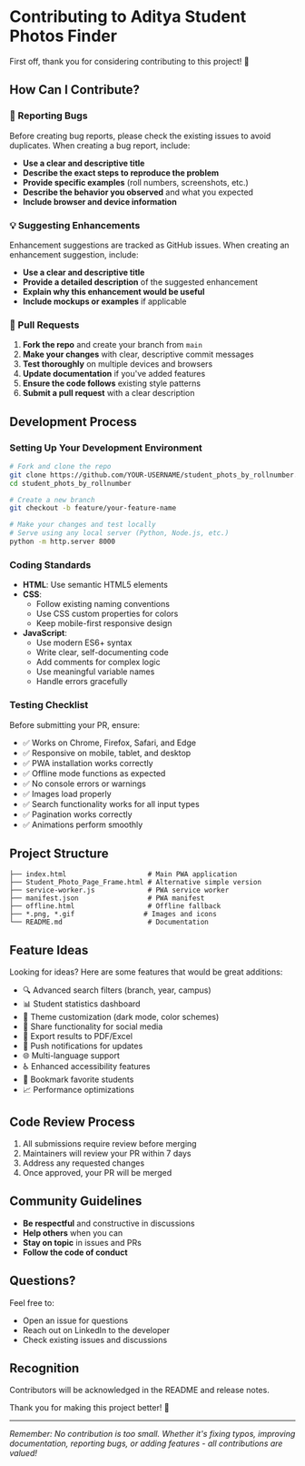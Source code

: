 # Contributing to Aditya Student Photos Finder

First off, thank you for considering contributing to this project! 🎉

## How Can I Contribute?

### 🐛 Reporting Bugs

Before creating bug reports, please check the existing issues to avoid duplicates. When creating a bug report, include:

- **Use a clear and descriptive title**
- **Describe the exact steps to reproduce the problem**
- **Provide specific examples** (roll numbers, screenshots, etc.)
- **Describe the behavior you observed** and what you expected
- **Include browser and device information**

### 💡 Suggesting Enhancements

Enhancement suggestions are tracked as GitHub issues. When creating an enhancement suggestion, include:

- **Use a clear and descriptive title**
- **Provide a detailed description** of the suggested enhancement
- **Explain why this enhancement would be useful**
- **Include mockups or examples** if applicable

### 🔧 Pull Requests

1. **Fork the repo** and create your branch from `main`
2. **Make your changes** with clear, descriptive commit messages
3. **Test thoroughly** on multiple devices and browsers
4. **Update documentation** if you've added features
5. **Ensure the code follows** existing style patterns
6. **Submit a pull request** with a clear description

## Development Process

### Setting Up Your Development Environment

```bash
# Fork and clone the repo
git clone https://github.com/YOUR-USERNAME/student_phots_by_rollnumber.git
cd student_phots_by_rollnumber

# Create a new branch
git checkout -b feature/your-feature-name

# Make your changes and test locally
# Serve using any local server (Python, Node.js, etc.)
python -m http.server 8000
```

### Coding Standards

- **HTML**: Use semantic HTML5 elements
- **CSS**: 
  - Follow existing naming conventions
  - Use CSS custom properties for colors
  - Keep mobile-first responsive design
- **JavaScript**:
  - Use modern ES6+ syntax
  - Write clear, self-documenting code
  - Add comments for complex logic
  - Use meaningful variable names
  - Handle errors gracefully

### Testing Checklist

Before submitting your PR, ensure:

- ✅ Works on Chrome, Firefox, Safari, and Edge
- ✅ Responsive on mobile, tablet, and desktop
- ✅ PWA installation works correctly
- ✅ Offline mode functions as expected
- ✅ No console errors or warnings
- ✅ Images load properly
- ✅ Search functionality works for all input types
- ✅ Pagination works correctly
- ✅ Animations perform smoothly

## Project Structure

```
├── index.html                    # Main PWA application
├── Student_Photo_Page_Frame.html # Alternative simple version
├── service-worker.js             # PWA service worker
├── manifest.json                 # PWA manifest
├── offline.html                  # Offline fallback
├── *.png, *.gif                 # Images and icons
└── README.md                     # Documentation
```

## Feature Ideas

Looking for ideas? Here are some features that would be great additions:

- 🔍 Advanced search filters (branch, year, campus)
- 📊 Student statistics dashboard
- 🎨 Theme customization (dark mode, color schemes)
- 📱 Share functionality for social media
- 💾 Export results to PDF/Excel
- 🔔 Push notifications for updates
- 🌐 Multi-language support
- ♿ Enhanced accessibility features
- 🎯 Bookmark favorite students
- 📈 Performance optimizations

## Code Review Process

1. All submissions require review before merging
2. Maintainers will review your PR within 7 days
3. Address any requested changes
4. Once approved, your PR will be merged

## Community Guidelines

- **Be respectful** and constructive in discussions
- **Help others** when you can
- **Stay on topic** in issues and PRs
- **Follow the code of conduct**

## Questions?

Feel free to:
- Open an issue for questions
- Reach out on LinkedIn to the developer
- Check existing issues and discussions

## Recognition

Contributors will be acknowledged in the README and release notes.

Thank you for making this project better! 🚀

---

*Remember: No contribution is too small. Whether it's fixing typos, improving documentation, reporting bugs, or adding features - all contributions are valued!*
